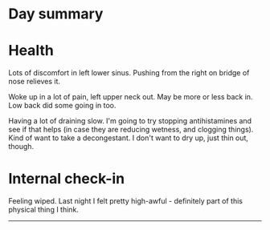 # Day summary


# Health
Lots of discomfort in left lower sinus. Pushing from the right on bridge of nose relieves it. 

Woke up in a lot of pain, left upper neck out. May be more or less back in. Low back did some going in too. 

Having a lot of draining slow. I'm going to try stopping antihistamines and see if that helps (in case they are reducing wetness, and clogging things). Kind of want to take a decongestant. I don't want to dry up, just thin out, though. 

# Internal check-in
Feeling wiped. Last night I felt pretty high-awful - definitely part of this physical thing I think. 



------
